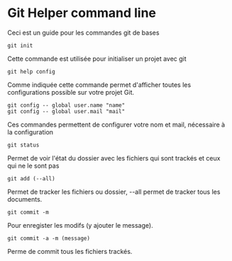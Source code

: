 # Git Helper command line
Ceci est un guide pour les commandes git  de bases

    git init

Cette commande est utilisée pour initialiser un projet avec git

    git help config
    
Comme indiquée cette commande permet d'afficher toutes les configurations possible sur votre projet Git.

    git config -- global user.name "name"
    git config -- global user.mail "mail"
   
 Ces commandes permettent de configurer votre nom et mail, nécessaire à la configuration
 
    git status

Permet de voir l'état du dossier avec les fichiers qui sont trackés et ceux qui ne le sont pas
    
    git add (--all)
    
Permet de tracker les fichiers ou dossier, --all permet de tracker tous les documents.

    git commit -m
    
Pour enregister les modifs (y ajouter le message).

    git commit -a -m (message) 
Perme de commit tous les fichiers trackés.
    
    
